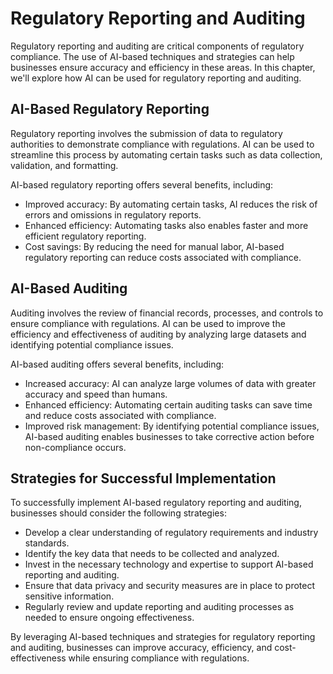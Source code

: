 Regulatory Reporting and Auditing
===========================================================================================

Regulatory reporting and auditing are critical components of regulatory compliance. The use of AI-based techniques and strategies can help businesses ensure accuracy and efficiency in these areas. In this chapter, we'll explore how AI can be used for regulatory reporting and auditing.

AI-Based Regulatory Reporting
-----------------------------

Regulatory reporting involves the submission of data to regulatory authorities to demonstrate compliance with regulations. AI can be used to streamline this process by automating certain tasks such as data collection, validation, and formatting.

AI-based regulatory reporting offers several benefits, including:

* Improved accuracy: By automating certain tasks, AI reduces the risk of errors and omissions in regulatory reports.
* Enhanced efficiency: Automating tasks also enables faster and more efficient regulatory reporting.
* Cost savings: By reducing the need for manual labor, AI-based regulatory reporting can reduce costs associated with compliance.

AI-Based Auditing
-----------------

Auditing involves the review of financial records, processes, and controls to ensure compliance with regulations. AI can be used to improve the efficiency and effectiveness of auditing by analyzing large datasets and identifying potential compliance issues.

AI-based auditing offers several benefits, including:

* Increased accuracy: AI can analyze large volumes of data with greater accuracy and speed than humans.
* Enhanced efficiency: Automating certain auditing tasks can save time and reduce costs associated with compliance.
* Improved risk management: By identifying potential compliance issues, AI-based auditing enables businesses to take corrective action before non-compliance occurs.

Strategies for Successful Implementation
----------------------------------------

To successfully implement AI-based regulatory reporting and auditing, businesses should consider the following strategies:

* Develop a clear understanding of regulatory requirements and industry standards.
* Identify the key data that needs to be collected and analyzed.
* Invest in the necessary technology and expertise to support AI-based reporting and auditing.
* Ensure that data privacy and security measures are in place to protect sensitive information.
* Regularly review and update reporting and auditing processes as needed to ensure ongoing effectiveness.

By leveraging AI-based techniques and strategies for regulatory reporting and auditing, businesses can improve accuracy, efficiency, and cost-effectiveness while ensuring compliance with regulations.
